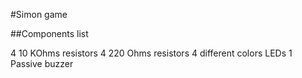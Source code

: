 #Simon game

##Components list

4 10 KOhms resistors
4 220 Ohms resistors
4 different colors LEDs
1 Passive buzzer

